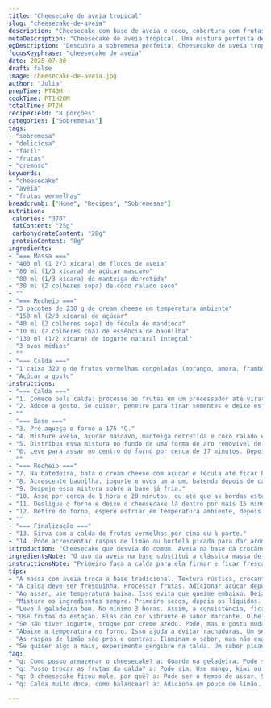 ```yaml
---
title: "Cheesecake de aveia tropical"
slug: "cheesecake-de-aveia"
description: "Cheesecake com base de aveia e coco, cobertura com frutas vermelhas frescas e um toque cítrico na massa. Assim, a aveia ganha um sabor diferente e a cobertura acrescenta frescor. Ingredientes adaptados para um toque brasileiro, trocando farinha por fécula de mandioca, e creme azedo por iogurte natural. Tempo total pouco maior pela reorganização e ajustes no forno. Serve até oito pessoas. Fácil de fazer, de textura cremosa e crocante na base."
metaDescription: "Cheesecake de aveia tropical. Uma mistura perfeita de sabores brasileiros, com calda de frutas vermelhas e um toque leve de coco."
ogDescription: "Descubra a sobremesa perfeita, Cheesecake de aveia tropical. Combinação ideal entre a crocância da aveia e frescor das frutas vermelhas."
focusKeyphrase: "cheesecake de aveia"
date: 2025-07-30
draft: false
image: cheesecake-de-aveia.jpg
author: "Julia"
prepTime: PT40M
cookTime: PT1H20M
totalTime: PT2H
recipeYield: "8 porções"
categories: ["Sobremesas"]
tags:
- "sobremesa"
- "deliciosa"
- "fácil"
- "frutas"
- "cremoso"
keywords:
- "cheesecake"
- "aveia"
- "frutas vermelhas"
breadcrumb: ["Home", "Recipes", "Sobremesas"]
nutrition: 
 calories: "370"
 fatContent: "25g"
 carbohydrateContent: "28g"
 proteinContent: "8g"
ingredients:
- "=== Massa ==="
- "400 ml (1 2/3 xícara) de flocos de aveia"
- "80 ml (1/3 xícara) de açúcar mascavo"
- "80 ml (1/3 xícara) de manteiga derretida"
- "30 ml (2 colheres sopa) de coco ralado seco"
- ""
- "=== Recheio ==="
- "3 pacotes de 230 g de cream cheese em temperatura ambiente"
- "150 ml (2/3 xícara) de açúcar"
- "40 ml (2 colheres sopa) de fécula de mandioca"
- "10 ml (2 colheres chá) de essência de baunilha"
- "130 ml (1/2 xícara) de iogurte natural integral"
- "3 ovos médios"
- ""
- "=== Calda ==="
- "1 caixa 320 g de frutas vermelhas congeladas (morango, amora, framboesa) descongeladas"
- "Açúcar a gosto"
instructions:
- "=== Calda ==="
- "1. Comece pela calda: processe as frutas em um processador até virar purê."
- "2. Adoce a gosto. Se quiser, peneire para tirar sementes e deixe esfriar na geladeira."
- ""
- "=== Base ==="
- "3. Pré-aqueça o forno a 175 °C."
- "4. Misture aveia, açúcar mascavo, manteiga derretida e coco ralado em uma tigela até formar uma farofa úmida."
- "5. Distribua essa mistura no fundo de uma forma de aro removível de 20 cm, pressionando bem para firmar."
- "6. Leve para assar no centro do forno por cerca de 17 minutos. Depois reserve e deixe esfriar."
- ""
- "=== Recheio ==="
- "7. Na batedeira, bata o cream cheese com açúcar e fécula até ficar homogêneo e liso."
- "8. Acrescente baunilha, iogurte e ovos um a um, batendo depois de cada adição para incorporar."
- "9. Despeje essa mistura sobre a base já fria."
- "10. Asse por cerca de 1 hora e 20 minutos, ou até que as bordas estejam firmes e o centro levemente tremido."
- "11. Desligue o forno e deixe o cheesecake lá dentro por mais 15 minutos com a porta entreaberta para evitar rachaduras."
- "12. Retire do forno, espere esfriar em temperatura ambiente, depois leve para a geladeira por no mínimo 3 horas."
- ""
- "=== Finalização ==="
- "13. Sirva com a calda de frutas vermelhas por cima ou à parte."
- "14. Pode acrescentar raspas de limão ou hortelã picada para dar aroma e um contraste refrescante."
introduction: "Cheesecake que desvia do comum. Aveia na base dá crocância diferente do tradicional biscoito. Adoçado com açúcar mascavo pra um sabor terroso, junto com coco ralado pra dar um toque tropical inesperado. Recheio cremoso que troca a farinha tradicional por fécula de mandioca, mais leve, e o creme azedo por iogurte natural, trazendo leveza e acidez suave. Baunilha dá aroma clássico, porém a composição ganha frescor com finalização em frutas vermelhas em calda feita no processador. Assar em temperatura menor preserva a textura e evita rachaduras. Resfriar bem é essencial pra firmar. Uma sobremesa que junta o conforto de um cheesecake americano com gostinho brazuca, simples e aconchegante. Serve muito bem em reuniões de família ou para surpreender os amigos com algo diferente sem complicação. Contudo, precisa atenção na hora de assar, o tempo levemente maior que o habitual garante que fique cremoso por dentro e firme por fora. A cobertura de frutas ajuda a balancear a doçura do cream cheese e aporta frescor. Pode brincar com outros frutos vermelhos ou até mesmo manga para dar outro toque, dando personalidade ao prato. Sem pressa, o passo a passo leva embora dúvidas e faz o doce acontecer."
ingredientsNote: "O uso da aveia na base substitui a clássica massa de biscoito, agregando fibras e textura mais rústica. O açúcar mascavo traz um toque mais profundo do que o açúcar branco. A manteiga é essencial para unir os ingredientes e garantir que a massa fique firme após assar. Já o coco ralado adiciona um aroma marcado, trazendo brasilidade – ótimo para quem gosta de sabores tropicais sem exageros. No recheio, a troca da farinha por fécula de mandioca deixa o creme mais leve e pouco elástico, dando maciez. Iogurte natural no lugar do creme azedo funciona como fonte natural de acidez, ligada com a cremosidade do cream cheese. O segredo está na temperatura dos ingredientes para evitar grumos. Os ovos devem estar em temperatura ambiente para incorporar melhor e garantir textura uniforme. A essência de baunilha é fundamental para o aroma, mas pode variar conforme o gosto – fava natural, por exemplo, rende notas mais delicadas. As frutas da calda podem variar conforme a estação; escolha as que estiverem mais maduras para dar cor vibrante e sabor mais marcante. O açúcar na calda é ajustado depois para controlar o equilíbrio, respeitando o doce das próprias frutas."
instructionsNote: "Primeiro faça a calda para ela firmar e ficar fresca. Enquanto esfria, prepare a base. Misture tudo até formar uma farofa úmida, mas não encharcada. Pressione bem na forma para não soltar depois. Asse em temperatura ligeiramente menor pra evitar que queime mas firme o fundo. Deixe esfriar, pois colocar o recheio quente pode desmanchar a base. Para o recheio, bata o cream cheese até ficar cremoso e sem grumos – isso vai evitar bolhas na massa. Incorpore açúcar e fécula antes dos líquidos para distribuir melhor. Bata os ovos um a um para dar leveza. Assar lentamente evita rachaduras – não aumente a temperatura no final. Deixe a porta do forno entreaberta na hora de esfriar para evitar choque térmico brusco na superfície. Essa passagem extra ajuda na textura aveludada. Depois refrigere bastante para firmar tudo, no mínimo 3 horas. Finalize com a calda sempre fresca e gelada para contraste. Pode decorar com folhas de hortelã ou raspas de limão para enfeitar e levantar o aroma na hora de servir. Se quiser, cambie a sobremesa colocando um pouco de gengibre ralado na calda para um toque picante inusitado."
tips:
- "A massa com aveia troca a base tradicional. Textura rústica, crocante. Manteiga une tudo. Coco traz sabor tropical pro bolo."
- "A calda deve ser fresquinha. Processar frutas. Adicionar açúcar depois, controle a doçura. Pode peneirar pra ficar lisinha."
- "Ao assar, use temperatura baixa. Isso evita que queime embaixo. Deixe a porta do forno entreaberta pra esfriar devagar."
- "Misture os ingredientes sempre. Primeiro secos, depois os líquidos. Evita que o cream cheese vire grumos. Importante pro resultado."
- "Leve à geladeira bem. No mínimo 3 horas. Assim, a consistência, fica perfeita. Depois finalize com a calda fria."
- "Use frutas da estação. Elas dão cor vibrante e sabor marcante. Olhe sempre a maturação. Frutas maduras sempre são melhores."
- "Se não tiver iogurte, troque por creme azedo. Pode, mas o gosto muda um pouco. Textura levemente diferente, mas tudo bem."
- "Abaixe a temperatura no forno. Isso ajuda a evitar rachaduras. Um segredo que faz toda a diferença no cheesecake."
- "As raspas de limão são prós e contras. Iluminam o sabor, mas não exagera. Um toque bem sutil é suficiente."
- "Se quiser algo a mais, experimente gengibre na calda. Um sabor picante inusitado. Mas cuidado com a quantidade, pode sobrecarregar."
faq:
- "q: Como posso armazenar o cheesecake? a: Guarde na geladeira. Pode ser por até 5 dias. Use recipiente bem fechado. Não deixa ressecar."
- "q: Posso trocar as frutas da calda? a: Pode sim. Use mango, kiwi ou abacaxi. Cada fruta traz um sabor único. Não tenha receio de experimentar."
- "q: O cheesecake ficou mole, por quê? a: Pode ser o tempo de assar. Se não deixou o tempo certo, pode desmanchar. Preste atenção na textura."
- "q: Calda muito doce, como balancear? a: Adicione um pouco de limão. Isso corta a doçura. Um contraste interessante pro sabor. Cuidado com a quantidade."

---
```


